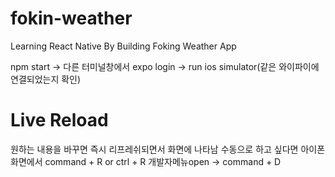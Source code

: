 # fokin-weather
Learning React Native By Building Foking Weather App

npm start -> 다른 터미널창에서 expo login -> run ios simulator(같은 와이파이에 연결되었는지 확인)

# Live Reload
원하는 내용을 바꾸면 즉시 리프레쉬되면서 화면에 나타남
수동으로 하고 싶다면 아이폰화면에서 command + R or ctrl + R
개발자메뉴open -> command + D
